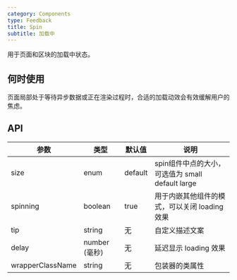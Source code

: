 ```yaml
---
category: Components
type: Feedback
title: Spin
subtitle: 加载中
---
```


用于页面和区块的加载中状态。

## 何时使用

页面局部处于等待异步数据或正在渲染过程时，合适的加载动效会有效缓解用户的焦虑。

## API

| 参数       | 类型           | 默认值      | 说明         |
|------------|----------------|-------------|--------------|
| size       | enum           | default     | spin组件中点的大小，可选值为 small default large |
| spinning   | boolean        | true        | 用于内嵌其他组件的模式，可以关闭 loading 效果    |
| tip    | string        | 无        | 自定义描述文案 |
| delay | number (毫秒) | 无 | 延迟显示 loading 效果 |
| wrapperClassName   | string        | 无 | 包装器的类属性 |
